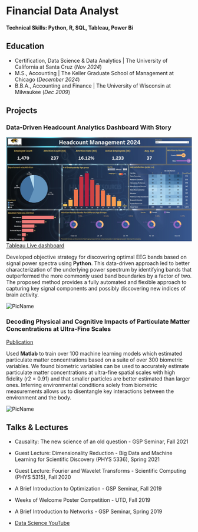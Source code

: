 # Financial Data Analyst

#### Technical Skills: Python, R, SQL, Tableau, Power Bi
## Education
- Certification, Data Science & Data Analytics | The University of California at Santa Cruz (_Nov 2024_)								       		
- M.S., Accounting	| The Keller Graduate School of Management at Chicago (_December 2024_)	 			        		
- B.B.A., Accounting and Finance | The University of Wisconsin at Milwaukee (_Dec 2009_)

## Projects
### Data-Driven Headcount Analytics Dashboard With Story
![HR_TableauPic](/HR_TableauPic.jpg)
[Tableau Live dashboard](https://public.tableau.com/views/FinalProjectHeadcountManagement2024alltabs/HRAnalyticsDashboard?:language=en-US&:sid=&:redirect=auth&:display_count=n&:origin=viz_share_link)

Developed objective strategy for discovering optimal EEG bands based on signal power spectra using **Python**. This data-driven approach led to better characterization of the underlying power spectrum by identifying bands that outperformed the more commonly used band boundaries by a factor of two. The proposed method provides a fully automated and flexible approach to capturing key signal components and possibly discovering new indices of brain activity.

![PicName](/breadcrums/to/my/fileassets/img/PicName.jpeg)

### Decoding Physical and Cognitive Impacts of Particulate Matter Concentrations at Ultra-Fine Scales
[Publication](https://www.addmyfile)

Used **Matlab** to train over 100 machine learning models which estimated particulate matter concentrations based on a suite of over 300 biometric variables. We found biometric variables can be used to accurately estimate particulate matter concentrations at ultra-fine spatial scales with high fidelity (r2 = 0.91) and that smaller particles are better estimated than larger ones. Inferring environmental conditions solely from biometric measurements allows us to disentangle key interactions between the environment and the body.

![PicName](/breadcrums/to/my/fileassets/img/PicName.jpeg)

## Talks & Lectures
- Causality: The new science of an old question - GSP Seminar, Fall 2021
- Guest Lecture: Dimensionality Reduction - Big Data and Machine Learning for Scientific Discovery (PHYS 5336), Spring 2021
- Guest Lecture: Fourier and Wavelet Transforms - Scientific Computing (PHYS 5315), Fall 2020
- A Brief Introduction to Optimization - GSP Seminar, Fall 2019
- Weeks of Welcome Poster Competition - UTD, Fall 2019
- A Brief Introduction to Networks - GSP Seminar, Spring 2019

- [Data Science YouTube](https://www.addmyfile)

